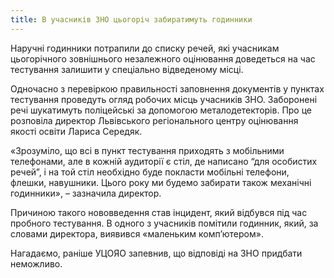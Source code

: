 ```yaml
---
title: В учасників ЗНО цьогоріч забиратимуть годинники
---
```


Наручні годинники потрапили до списку речей, які учасникам цьогорічного зовнішнього незалежного оцінювання доведеться на час тестування залишити у спеціально відведеному місці.

Одночасно з перевіркою правильності заповнення документів у пунктах тестування проведуть огляд робочих місць учасників ЗНО. Заборонені речі шукатимуть поліцейські за допомогою металодетекторів. Про це розповіла директор Львівського регіонального центру оцінювання якості освіти Лариса Середяк.

«Зрозуміло, що всі в пункт тестування приходять з мобільними телефонами, але в кожній аудиторії є стіл, де написано “для особистих речей”, і на той стіл необхідно буде покласти мобільні телефони, флешки, навушники. Цього року ми будемо забирати також механічні годинники», – зазначила директор.

Причиною такого нововведення став інцидент, який відбувся під час пробного тестування. В одного з учасників помітили годинник, який, за словами директора, виявився «маленьким комп’ютером».

Нагадаємо, раніше УЦОЯО запевнив, що відповіді на ЗНО придбати неможливо.
